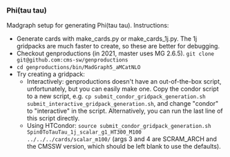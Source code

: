 ### Phi(tau tau)

Madgraph setup for generating Phi(tau tau). Instructions:

   - Generate cards with make_cards.py or make_cards_1j.py. The 1j gridpacks are much faster to create, so these are better for debugging. 
   - Checkout genproductions (in 2021, master uses MG 2.6.5). `git clone git@github.com:cms-sw/genproductions`
   - `cd genproductions/bin/MadGraph5_aMCatNLO`
   - Try creating a gridpack:
      - Interactively: genproductions doesn't have an out-of-the-box script, unfortunately, but you can easily make one. Copy the condor script to a new script, e.g. `cp submit_condor_gridpack_generation.sh submit_interactive_gridpack_generation.sh`, and change "condor" to "interactive" in the script. Alternatively, you can run the last line of this script directly. 
      - Using HTCondor: `source submit_condor_gridpack_generation.sh Spin0ToTauTau_1j_scalar_g1_HT300_M100 ../../../cards/scalar_m100/` (args 3 and 4 are SCRAM_ARCH and the CMSSW version, which should be left blank to use the defaults). 
